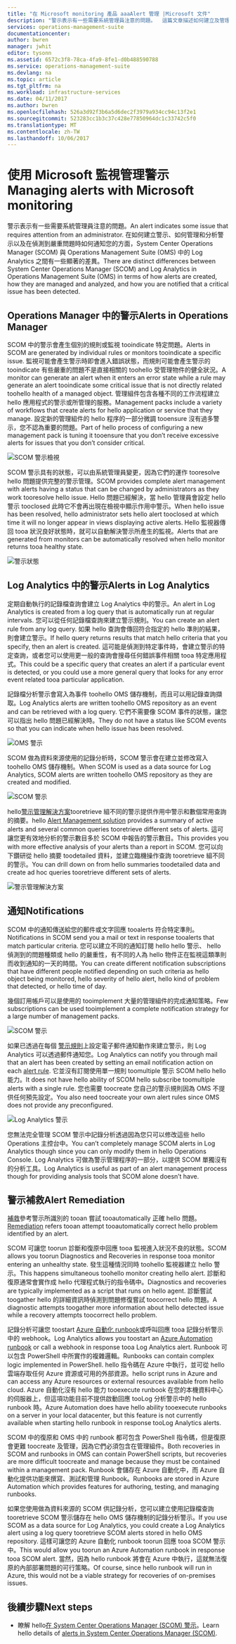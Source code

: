 ```yaml
---
title: "在 Microsoft monitoring 產品 aaaAlert 管理 |Microsoft 文件"
description: "警示表示有一些需要系統管理員注意的問題。  這篇文章描述如何建立及管理 System Center Operations Manager (SCOM) 和記錄分析中警示的 hello 差異，並提供運用 hello 這兩項產品的混合式警示管理策略中的最佳作法。"
services: operations-management-suite
documentationcenter: 
author: bwren
manager: jwhit
editor: tysonn
ms.assetid: 6572c3f8-78ca-4fa9-8fe1-d0b488590788
ms.service: operations-management-suite
ms.devlang: na
ms.topic: article
ms.tgt_pltfrm: na
ms.workload: infrastructure-services
ms.date: 04/11/2017
ms.author: bwren
ms.openlocfilehash: 526a3d92f3b6a5d6dec2f3979a934cc94c13f2e1
ms.sourcegitcommit: 523283cc1b3c37c428e77850964dc1c33742c5f0
ms.translationtype: MT
ms.contentlocale: zh-TW
ms.lasthandoff: 10/06/2017
---
```

# <a name="managing-alerts-with-microsoft-monitoring"></a><span data-ttu-id="96db3-104">使用 Microsoft 監視管理警示</span><span class="sxs-lookup"><span data-stu-id="96db3-104">Managing alerts with Microsoft monitoring</span></span>
<span data-ttu-id="96db3-105">警示表示有一些需要系統管理員注意的問題。</span><span class="sxs-lookup"><span data-stu-id="96db3-105">An alert indicates some issue that requires attention from an administrator.</span></span>  <span data-ttu-id="96db3-106">在如何建立警示、如何管理和分析警示以及在偵測到嚴重問題時如何通知您的方面，System Center Operations Manager (SCOM) 與 Operations Management Suite (OMS) 中的 Log Analytics 之間有一些顯著的差異。</span><span class="sxs-lookup"><span data-stu-id="96db3-106">There are distinct differences between System Center Operations Manager (SCOM) and Log Analytics in Operations Management Suite (OMS) in terms of how alerts are created, how they are managed and analyzed, and how you are notified that a critical issue has been detected.</span></span>

## <a name="alerts-in-operations-manager"></a><span data-ttu-id="96db3-107">Operations Manager 中的警示</span><span class="sxs-lookup"><span data-stu-id="96db3-107">Alerts in Operations Manager</span></span>
<span data-ttu-id="96db3-108">SCOM 中的警示會產生個別的規則或監視 tooindicate 特定問題。</span><span class="sxs-lookup"><span data-stu-id="96db3-108">Alerts in SCOM are generated by individual rules or monitors tooindicate a specific issue.</span></span>  <span data-ttu-id="96db3-109">監視可能會產生警示時即會進入錯誤狀態，而規則可能會產生警示的 tooindicate 有些嚴重的問題不是直接相關的 toohello 受管理物件的健全狀況。</span><span class="sxs-lookup"><span data-stu-id="96db3-109">A monitor can generate an alert when it enters an error state while a rule may generate an alert tooindicate some critical issue that is not directly related toohello health of a managed object.</span></span>  <span data-ttu-id="96db3-110">管理組件包含各種不同的工作流程建立 hello 應用程式的警示或所管理的服務。</span><span class="sxs-lookup"><span data-stu-id="96db3-110">Management packs include a variety of workflows that create alerts for hello application or service that they manage.</span></span>  <span data-ttu-id="96db3-111">設定新的管理組件的 hello 程序的一部分微調 tooensure 沒有過多警示，您不認為重要的問題。</span><span class="sxs-lookup"><span data-stu-id="96db3-111">Part of hello process of configuring a new management pack is tuning it tooensure that you don’t receive excessive alerts for issues that you don’t consider critical.</span></span>

![SCOM 警示檢視](media/operations-management-suite-monitoring-alerts/scom-alert-view.png)

<span data-ttu-id="96db3-113">SCOM 警示具有的狀態，可以由系統管理員變更，因為它們的運作 tooresolve hello 問題提供完整的警示管理。</span><span class="sxs-lookup"><span data-stu-id="96db3-113">SCOM provides complete alert management with alerts having a status that can be changed by administrators as they work tooresolve hello issue.</span></span>  <span data-ttu-id="96db3-114">Hello 問題已經解決，當 hello 管理員會設定 hello 警示 tooclosed 此時它不會再出現在檢視中顯示作用中警示。</span><span class="sxs-lookup"><span data-stu-id="96db3-114">When hello issue has been resolved, hello administrator sets hello alert tooclosed at which time it will no longer appear in views displaying active alerts.</span></span>  <span data-ttu-id="96db3-115">Hello 監視器傳回 tooa 狀況良好狀態時，就可以自動解決警示所產生的監視。</span><span class="sxs-lookup"><span data-stu-id="96db3-115">Alerts that are generated from monitors can be automatically resolved when hello monitor returns tooa healthy state.</span></span>

![警示狀態](media/operations-management-suite-monitoring-alerts/scom-alert-status.png)

## <a name="alerts-in-log-analytics"></a><span data-ttu-id="96db3-117">Log Analytics 中的警示</span><span class="sxs-lookup"><span data-stu-id="96db3-117">Alerts in Log Analytics</span></span>
<span data-ttu-id="96db3-118">定期自動執行的記錄檔查詢會建立 Log Analytics 中的警示。</span><span class="sxs-lookup"><span data-stu-id="96db3-118">An alert in Log Analytics is created from a log query that is automatically run at regular intervals.</span></span>  <span data-ttu-id="96db3-119">您可以從任何記錄檔查詢來建立警示規則。</span><span class="sxs-lookup"><span data-stu-id="96db3-119">You can create an alert rule from any log query.</span></span>  <span data-ttu-id="96db3-120">如果 hello 查詢會傳回符合指定的 hello 準則的結果，則會建立警示。</span><span class="sxs-lookup"><span data-stu-id="96db3-120">If hello query returns results that match hello criteria that you specify, then an alert is created.</span></span>  <span data-ttu-id="96db3-121">這可能是偵測到特定事件時，會建立警示的特定查詢，或者您可以使用更一般的查詢會搜尋任何錯誤事件相關 tooa 特定應用程式。</span><span class="sxs-lookup"><span data-stu-id="96db3-121">This could be a specific query that creates an alert if a particular event is detected, or you could use a more general query that looks for any error event related tooa particular application.</span></span>

<span data-ttu-id="96db3-122">記錄檔分析警示會寫入為事件 toohello OMS 儲存機制，而且可以用記錄查詢擷取。</span><span class="sxs-lookup"><span data-stu-id="96db3-122">Log Analytics alerts are written toohello OMS repository as an event and can be retrieved with a log query.</span></span>  <span data-ttu-id="96db3-123">它們不需要像 SCOM 事件的狀態，讓您可以指出 hello 問題已經解決時。</span><span class="sxs-lookup"><span data-stu-id="96db3-123">They do not have a status like SCOM events so that you can indicate when hello issue has been resolved.</span></span>

![OMS 警示](media/operations-management-suite-monitoring-alerts/oms-alert.png)

<span data-ttu-id="96db3-125">SCOM 做為資料來源使用的記錄分析時，SCOM 警示會在建立並修改寫入 toohello OMS 儲存機制。</span><span class="sxs-lookup"><span data-stu-id="96db3-125">When SCOM is used as a data source for Log Analytics, SCOM alerts are written toohello OMS repository as they are created and modified.</span></span>  

![SCOM 警示](media/operations-management-suite-monitoring-alerts/scom-alert.png)

<span data-ttu-id="96db3-127">hello[警示管理解決方案](http://technet.microsoft.com/library/mt484092.aspx)tooretrieve 組不同的警示提供作用中警示和數個常用查詢的摘要。</span><span class="sxs-lookup"><span data-stu-id="96db3-127">hello [Alert Management solution](http://technet.microsoft.com/library/mt484092.aspx) provides a summary of active alerts and several common queries tooretrieve different sets of alerts.</span></span>  <span data-ttu-id="96db3-128">這可讓您更有效地分析的警示數目多於 SCOM 中報告的警示數目。</span><span class="sxs-lookup"><span data-stu-id="96db3-128">This provides you with more effective analysis of your alerts than a report in SCOM.</span></span>  <span data-ttu-id="96db3-129">您可以向下鑽研從 hello 摘要 toodetailed 資料，並建立臨機操作查詢 tooretrieve 組不同的警示。</span><span class="sxs-lookup"><span data-stu-id="96db3-129">You can drill down on from hello summaries toodetailed data and create ad hoc queries tooretrieve different sets of alerts.</span></span>

![警示管理解決方案](media/operations-management-suite-monitoring-alerts/alert-management.png)

## <a name="notifications"></a><span data-ttu-id="96db3-131">通知</span><span class="sxs-lookup"><span data-stu-id="96db3-131">Notifications</span></span>
<span data-ttu-id="96db3-132">SCOM 中的通知傳送給您的郵件或文字回應 tooalerts 符合特定準則。</span><span class="sxs-lookup"><span data-stu-id="96db3-132">Notifications in SCOM send you a mail or text in response tooalerts that match particular criteria.</span></span>  <span data-ttu-id="96db3-133">您可以建立不同的通知訂閱 hello hello 警示、 hello 偵測到的問題種類或 hello 的嚴重性，有不同的人為 hello 物件正在監視這類準則而收到通知的一天的時間。</span><span class="sxs-lookup"><span data-stu-id="96db3-133">You can create different notification subscriptions that have different people notified depending on such criteria as hello object being monitored, hello severity of hello alert, hello kind of problem that detected, or hello time of day.</span></span>

<span data-ttu-id="96db3-134">幾個訂用帳戶可以是使用的 tooimplement 大量的管理組件的完成通知策略。</span><span class="sxs-lookup"><span data-stu-id="96db3-134">Few subscriptions can be used tooimplement a complete notification strategy for a large number of management packs.</span></span>

![SCOM 警示](media/operations-management-suite-monitoring-alerts/alerts-overview-scom.png)

<span data-ttu-id="96db3-136">如果已透過在每個 [警示規則](http://technet.microsoft.com/library/mt614775.aspx)上設定電子郵件通知動作來建立警示，則 Log Analytics 可以透過郵件通知您。</span><span class="sxs-lookup"><span data-stu-id="96db3-136">Log Analytics can notify you through mail that an alert has been created by setting an email notification action on each [alert rule](http://technet.microsoft.com/library/mt614775.aspx).</span></span>  <span data-ttu-id="96db3-137">它並沒有訂閱使用單一規則 toomultiple 警示 SCOM hello hello 能力。</span><span class="sxs-lookup"><span data-stu-id="96db3-137">It does not have hello ability of SCOM hello subscribe toomultiple alerts with a single rule.</span></span>  <span data-ttu-id="96db3-138">您也需要 toocreate 您自己的警示規則因為 OMS 不提供任何預先設定。</span><span class="sxs-lookup"><span data-stu-id="96db3-138">You also need toocreate your own alert rules since OMS does not provide any preconfigured.</span></span>

![Log Analytics 警示](media/operations-management-suite-monitoring-alerts/alerts-overview-oms.png)

<span data-ttu-id="96db3-140">您無法完全管理 SCOM 警示中記錄分析透過因為您只可以修改這些 hello Operations 主控台中。</span><span class="sxs-lookup"><span data-stu-id="96db3-140">You can’t completely manage SCOM alerts in Log Analytics though since you can only modify them in hello Operations Console.</span></span>  <span data-ttu-id="96db3-141">Log Analytics 可做為警示管理程序的一部分，以提供 SCOM 單獨沒有的分析工具。</span><span class="sxs-lookup"><span data-stu-id="96db3-141">Log Analytics is useful as part of an alert management process though for providing analysis tools that SCOM alone doesn’t have.</span></span>

## <a name="alert-remediation"></a><span data-ttu-id="96db3-142">警示補救</span><span class="sxs-lookup"><span data-stu-id="96db3-142">Alert Remediation</span></span>
<span data-ttu-id="96db3-143">[補救](http://technet.microsoft.com/library/mt614775.aspx)參考警示所識別的 tooan 嘗試 tooautomatically 正確 hello 問題。</span><span class="sxs-lookup"><span data-stu-id="96db3-143">[Remediation](http://technet.microsoft.com/library/mt614775.aspx) refers tooan attempt tooautomatically correct hello problem identified by an alert.</span></span>

<span data-ttu-id="96db3-144">SCOM 可讓您 toorun 診斷和復原中回應 tooa 監視進入狀況不良的狀態。</span><span class="sxs-lookup"><span data-stu-id="96db3-144">SCOM allows you toorun Diagnostics and Recoveries in response tooa monitor entering an unhealthy state.</span></span>  <span data-ttu-id="96db3-145">發生這種情況同時 toohello 監視器建立 hello 警示。</span><span class="sxs-lookup"><span data-stu-id="96db3-145">This happens simultaneous toohello monitor creating hello alert.</span></span>  <span data-ttu-id="96db3-146">診斷和復原通常會實作成 hello 代理程式執行的指令碼中。</span><span class="sxs-lookup"><span data-stu-id="96db3-146">Diagnostics and recoveries are typically implemented as a script that runs on hello agent.</span></span>  <span data-ttu-id="96db3-147">診斷嘗試 toogather hello 的詳細資訊時偵測到問題修復嘗試 toocorrect hello 問題。</span><span class="sxs-lookup"><span data-stu-id="96db3-147">A diagnostic attempts toogather more information about hello detected issue while a recovery attempts toocorrect hello problem.</span></span>

<span data-ttu-id="96db3-148">記錄分析可讓您 toostart [Azure 自動化 runbook](https://azure.microsoft.com/documentation/services/automation/)或呼叫回應 tooa 記錄分析警示中的 webhook。</span><span class="sxs-lookup"><span data-stu-id="96db3-148">Log Analytics allows you toostart an [Azure Automation runbook](https://azure.microsoft.com/documentation/services/automation/) or call a webhook in response tooa Log Analytics alert.</span></span>  <span data-ttu-id="96db3-149">Runbook 可以包含 PowerShell 中所實作的複雜邏輯。</span><span class="sxs-lookup"><span data-stu-id="96db3-149">Runbooks can contain complex logic implemented in PowerShell.</span></span>  <span data-ttu-id="96db3-150">hello 指令碼在 Azure 中執行，並可從 hello 雲端存取任何 Azure 資源或可用的外部資源。</span><span class="sxs-lookup"><span data-stu-id="96db3-150">hello script runs in Azure and can access any Azure resources or external resources available from hello cloud.</span></span>  <span data-ttu-id="96db3-151">Azure 自動化沒有 hello 能力 tooexecute runbook 在您的本機資料中心的伺服器上，但這項功能目前不提供啟動回應 tooLog 分析警示中的 hello runbook 時。</span><span class="sxs-lookup"><span data-stu-id="96db3-151">Azure Automation does have hello ability tooexecute runbooks on a server in your local datacenter, but this feature is not currently available when starting hello runbook in response tooLog Analytics alerts.</span></span>

<span data-ttu-id="96db3-152">SCOM 中的復原和 OMS 中的 runbook 都可包含 PowerShell 指令碼，但是復原會更難 toocreate 及管理，因為它們必須包含在管理組件。</span><span class="sxs-lookup"><span data-stu-id="96db3-152">Both recoveries in SCOM and runbooks in OMS can contain PowerShell scripts, but recoveries are more difficult toocreate and manage because they must be contained within a management pack.</span></span>  <span data-ttu-id="96db3-153">Runbook 會儲存在 Azure 自動化中，而 Azure 自動化提供功能來撰寫、測試和管理 Runbook。</span><span class="sxs-lookup"><span data-stu-id="96db3-153">Runbooks are stored in Azure Automation which provides features for authoring, testing, and managing runbooks.</span></span>

<span data-ttu-id="96db3-154">如果您使用做為資料來源的 SCOM 供記錄分析，您可以建立使用記錄檔查詢 tooretrieve SCOM 警示儲存在 hello OMS 儲存機制的記錄分析警示。</span><span class="sxs-lookup"><span data-stu-id="96db3-154">If you use SCOM as a data source for Log Analytics, you could create a Log Analytics alert using a log query tooretrieve SCOM alerts stored in hello OMS repository.</span></span>  <span data-ttu-id="96db3-155">這樣可讓您的 Azure 自動化 runbook toorun 回應 tooa SCOM 警示中。</span><span class="sxs-lookup"><span data-stu-id="96db3-155">This would allow you toorun an Azure Automation runbook in response tooa SCOM alert.</span></span>  <span data-ttu-id="96db3-156">當然，因為 hello runbook 將會在 Azure 中執行，這就無法復原的內部部署問題的可行策略。</span><span class="sxs-lookup"><span data-stu-id="96db3-156">Of course, since hello runbook will run in Azure, this would not be a viable strategy for recoveries of on-premises issues.</span></span>

## <a name="next-steps"></a><span data-ttu-id="96db3-157">後續步驟</span><span class="sxs-lookup"><span data-stu-id="96db3-157">Next steps</span></span>
* <span data-ttu-id="96db3-158">瞭解 hello[在 System Center Operations Manager (SCOM) 警示](https://technet.microsoft.com/library/hh212913.aspx)。</span><span class="sxs-lookup"><span data-stu-id="96db3-158">Learn hello details of [alerts in System Center Operations Manager (SCOM)](https://technet.microsoft.com/library/hh212913.aspx).</span></span>

